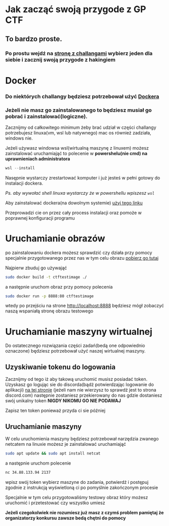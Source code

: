 # Jak zacząć swoją przygode z GP CTF
## To bardzo proste.
### Po prostu wejdź na [stronę z challangami](https://gpctf.cytr.us) wybierz jeden dla siebie i zacznij swoją przygode z hakingiem
# Docker
### Do niektórych challangy będziesz potrzebował użyć [Dockera](https://www.docker.com/) 
### Jeżeli nie masz go zainstalowanego to będziesz musiał go pobrać i zainstalować(logiczne).
Zacznijmy od całkowitego minimum żeby brać udział w części challangy potrzebujesz linuxa(vm, wsl lub natywnego) mac os również zadziała, windows nie.

Jeżeli używasz windowsa wsl(wirtualną maszynę z linuxem) możesz zainstalować uruchamiająć to polecenie w **powershelu(nie cmd) na uprawnieniach administratora**

```powershell
wsl --install
```
Nasępnie wystarczy zrestartować komputer i już jesteś w pełni gotowy do instalacji dockera.

*Ps. aby wywołać shell linuxa wystarczy że w powershellu wpiszesz ```wsl```*

Aby zainstalować dockera(na dowolnym systemie) [użyj tego linku](https://docs.docker.com/engine/install/)

Przeprowadzi cie on przez cały process instalacji oraz pomoże w poprawnej konfiguracji programu
# Uruchamianie obrazów
po zainstalowaniu dockera możesz sprawdzić czy działa przy pomocy specjalnie przygotowanego przez nas w tym celu obrazu [pobierz go tutaj](https://github.com/gpctf/test-image)

Najpierw zbuduj go używająć
```bash
sudo docker build -t ctftestimage ./
```
a następnie uruchom obraz przy pomocy polecenia
```bash
sudo docker run -p 8888:80 ctftestimage
```
wtedy po przejściu na strone [http://localhost:8888](http://localhost:8888) będziesz mógł zobaczyć naszą wspaniałą stronę obrazu testowego

# Uruchamianie maszyny wirtualnej

Do ostatecznego rozwiązania części zadań(bedą one odpowiednio oznaczone) będziesz potrzebował użyć naszej wirtualnej maszyny.
## Uzyskiwanie tokenu do logowania
Zacznijmy od tego iż aby takową uruchomić musisz posiadać token. Uzyskasz go logując sie do discorda(bądż potwierdzając logowanie do aplikacji) [na tej stronie](https://lucky-wall-368009.lm.r.appspot.com/) (jeżeli nam nie wierzysz to sprawdź jest to strona discord.com) następnie zostaniesz przekierowany do nas gdzie dostaniesz swój unikalny token **NIGDY NIKOMU GO NIE PODAWAJ**

Zapisz ten token ponieważ przyda ci sie później

## Uruchamianie maszyny

W celu uruchomienia maszyny będziesz potrzebował narzędzia zwanego netcatem na linuxie możesz je zainstalować uruchamiająć
```bash
sudo apt update && sudo apt install netcat
```

a następnie uruchom polecenie

```bash
nc 34.88.133.94 2137
```
wpisz swój token wybierz maszyne do zadania, potwierdź i postępuj zgodnie z instrukcją wyświetloną ci po pomyślnie zakończonym procesie

Specjalnie w tym celu przygotowaliśmy testowy obraz który możesz uruchomić i przetestować czy wszystko umiesz

**Jeżeli czegokolwiek nie rozumiesz już masz z czymś problem pamiętaj że organizatorzy konkursu zawsze bedą chętni do pomocy**


